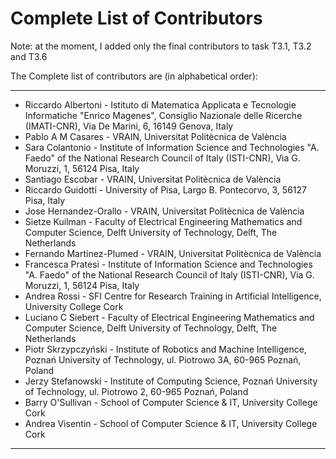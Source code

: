 # Complete List of Contributors

Note: at the moment, I added only the final contributors to task T3.1, T3.2 and T3.6

The Complete list of contributors are (in alphabetical order):

---
- Riccardo Albertoni - Istituto di Matematica Applicata e Tecnologie Informatiche "Enrico Magenes", Consiglio Nazionale delle Ricerche (IMATI-CNR), Via De Marini, 6, 16149 Genova, Italy
- Pablo A M Casares - VRAIN, Universitat Politècnica de València
- Sara Colantonio - Institute of Information Science and Technologies "A. Faedo" of the National Research Council of Italy (ISTI-CNR), Via G. Moruzzi, 1, 56124 Pisa, Italy
- Santiago Escobar - VRAIN, Universitat Politècnica de València 
- Riccardo Guidotti - University of Pisa, Largo B. Pontecorvo, 3, 56127 Pisa, Italy
- Jose Hernandez-Orallo - VRAIN, Universitat Politècnica de València
- Sietze Kuilman - Faculty of Electrical Engineering Mathematics and Computer Science, Delft University of Technology, Delft, The Netherlands
- Fernando Martinez-Plumed - VRAIN, Universitat Politècnica de València
- Francesca Pratesi - Institute of Information Science and Technologies "A. Faedo" of the National Research Council of Italy (ISTI-CNR), Via G. Moruzzi, 1, 56124 Pisa, Italy
- Andrea Rossi - SFI Centre for Research Training in Artificial Intelligence, University College Cork
- Luciano C Siebert - Faculty of Electrical Engineering Mathematics and Computer Science, Delft University of Technology, Delft, The Netherlands
- Piotr Skrzypczyński - Institute of Robotics and Machine Intelligence, Poznań University of Technology, ul. Piotrowo 3A, 60-965 Poznań, Poland
- Jerzy Stefanowski - Institute of Computing Science, Poznań University of Technology, ul. Piotrowo 2, 60-965 Poznań, Poland
- Barry O'Sullivan - School of Computer Science & IT, University College Cork
- Andrea Visentin - School of Computer Science & IT, University College Cork






---


